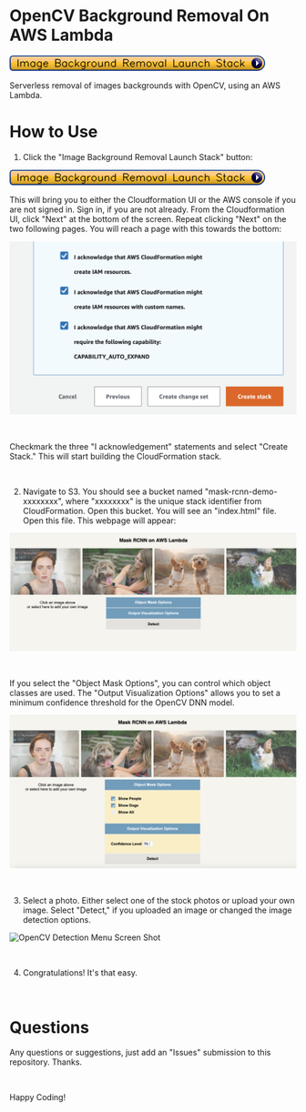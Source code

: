 # OpenCV Background Removal On AWS Lambda


[![OpenCV Background Removal Launch Stack](readme-images/ImageBackgroundRemovalLaunchStack.png)](https://console.aws.amazon.com/cloudformation/home?region=us-east-1#/stacks/new?stackName=OpenCVBackgroundRemovalStack&templateURL=https://mask-rcnn-source.s3.amazonaws.com/template.yaml)

Serverless removal of images backgrounds with OpenCV, using an AWS Lambda.

# How to Use

1. Click the "Image Background Removal Launch Stack" button:

[![OpenCV Background Removal Launch Stack](readme-images/ImageBackgroundRemovalLaunchStack.png)](https://console.aws.amazon.com/cloudformation/home?region=us-east-1#/stacks/new?stackName=OpenCVBackgroundRemovalStack&templateURL=https://mask-rcnn-source.s3.amazonaws.com/template.yaml)


This will bring you to either the Cloudformation UI or the AWS console if you are not signed in. Sign in, if you are not already. From the Cloudformation UI, click "Next" at the bottom of the screen. Repeat clicking "Next" on the two following pages. You will reach a page with this towards the bottom:

![CloudFormation Shot](/readme-images/CloudFormationShot.png?raw=true)

&nbsp;

Checkmark the three "I acknowledgement" statements and select "Create Stack." This will start building the CloudFormation stack.

&nbsp;

2) Navigate to S3. You should see a bucket named "mask-rcnn-demo-xxxxxxxx", where "xxxxxxxx" is the unique stack identifier from CloudFormation. Open this bucket. You will see an "index.html" file. Open this file. This webpage will appear:

![OpenCV Background Removal Screen Shot](readme-images/BackgroundRemovalShot.png?raw=true)

&nbsp;

If you select the "Object Mask Options", you can control which object classes are used. The "Output Visualization Options" allows you to set a minimum confidence threshold for the OpenCV DNN model. 

![OpenCV Background Removal Menu Screen Shot](readme-images/BackgroundRemovalMenuShot.png?raw=true)

&nbsp;

3) Select a photo. Either select one of the stock photos or upload your own image. Select "Detect," if you uploaded an image or changed the image detection options.

![OpenCV Detection Menu Screen Shot](read-me-images/OpenCVDetectionShot.png?raw=true)

&nbsp;

4) Congratulations! It's that easy.

&nbsp;

# Questions

Any questions or suggestions, just add an "Issues" submission to this repository. Thanks.

&nbsp;

Happy Coding!

